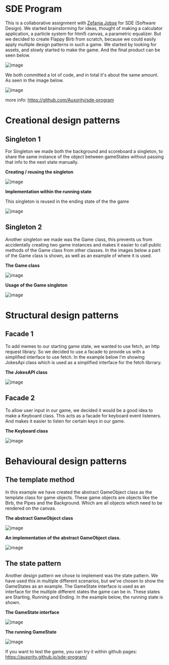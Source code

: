 # SDE Program
This is a collaborative assignment with [Zefanja Jobse](https://github.com/zefanjajobse) for SDE (Software Design).
We started brainstorming for ideas, thought of making a calculator application, a particle system for html5 canvas, a parametric equalizer.
But we decided to create Flappy Birb from scratch, because we could easily apply multiple design patterns in such a game.
We started by looking for assets, and slowly started to make the game. And the final product can be seen below.

![image](https://media.discordapp.net/attachments/752511704956534804/933306302514491422/unknown.png)

We both committed a lot of code, and in total it's about the same amount. As seen in the image below.

![image](https://media.discordapp.net/attachments/752511704956534804/933307103630745600/unknown.png)

more info:
https://github.com/Auxority/sde-program

# Creational design patterns

## Singleton 1
For Singleton we made both the background and scoreboard a singleton, to share the same instance of the object between gameStates without passing that info to the next state manually.

**Creating / reusing the singleton**

![image](https://user-images.githubusercontent.com/22680656/150093443-109497fc-5bcd-48a1-91f8-4bf28745ae1e.png)

**Implementation within the running state**

This singleton is reused in the ending state of the the game

![image](https://user-images.githubusercontent.com/22680656/150093510-0c023ca0-80fd-43b8-8aa6-936e7d5ec0d7.png)


## Singleton 2
Another singleton we made was the Game class, this prevents us from accidentally creating two game instances and makes it easier to call public methods of the Game class from other classes. In the images below a part of the Game class is shown, as well as an example of where it is used.

**The Game class**

![image](https://media.discordapp.net/attachments/752511704956534804/933302980223053864/unknown.png)

**Usage of the Game singleton**

![image](https://media.discordapp.net/attachments/752511704956534804/933303484642639892/unknown.png)

# Structural design patterns

## Facade 1
To add memes to our starting game state, we wanted to use fetch, an http request library.
So we decided to use a facade to provide us with a simplified interface to use fetch.
In the example below I'm showing JokesApi class which is used as a simplified interface for the fetch librrary.

**The JokesAPI class**

![image](https://cdn.discordapp.com/attachments/752511704956534804/932952953810210876/unknown.png)

## Facade 2

To allow user input in our game, we decided it would be a good idea to make a Keyboard class.
This acts as a facade for keyboard event listeners. And makes it easier to listen for certain keys in our game.

**The Keyboard class**

![image](https://media.discordapp.net/attachments/752511704956534804/933285811540066335/unknown.png)

# Behavioural design patterns

## The template method
In this example we have created the abstract GameObject class as the template class for game objects.
These game objects are objects like the Birb, the Pipes and the Background. Which are all objects which need to be rendered on the canvas.

**The abstract GameObject class**

![image](https://media.discordapp.net/attachments/752511704956534804/932939786803642388/unknown.png)

**An implementation of the abstract GameObject class.**

![image](https://media.discordapp.net/attachments/752511704956534804/932939046001442876/unknown.png)

## The state pattern
Another design pattern we chose to implement was the state pattern. We have used this in multiple different scenarios, but we've chosen to show the GameStates as an example. The GameState interface is used as an interface for the multiple different states the game can be in. These states are Starting, Running and Ending. In the example below, the running state is shown.

**The GameState interface**

![image](https://media.discordapp.net/attachments/752511704956534804/932941531512451092/unknown.png)

**The running GameState**

![image](https://cdn.discordapp.com/attachments/752511704956534804/932941986682519582/unknown.png)

If you want to test the game, you can try it within github pages: https://auxority.github.io/sde-program/
